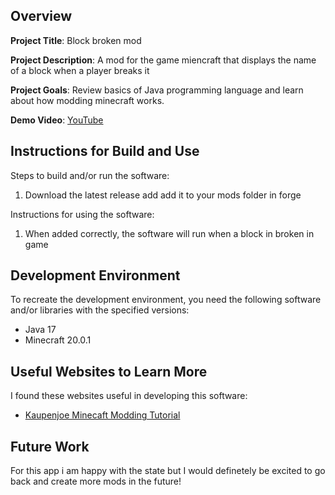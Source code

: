 ## Overview

**Project Title**: Block broken mod

**Project Description**: A mod for the game miencraft that displays the name of a block when a player breaks it

**Project Goals**: Review basics of Java programming language and learn about how modding minecraft works.

**Demo Video**: [YouTube](https://youtu.be/SaBms886B8w)

## Instructions for Build and Use

Steps to build and/or run the software:

1. Download the latest release add add it to your mods folder in forge

Instructions for using the software:

1. When added correctly, the software will run when a block in broken in game

## Development Environment 

To recreate the development environment, you need the following software and/or libraries with the specified versions:

* Java 17
* Minecraft 20.0.1

## Useful Websites to Learn More

I found these websites useful in developing this software:

* [Kaupenjoe Minecaft Modding Tutorial](https://www.youtube.com/watch?v=55qUIf3GMss&list=PLKGarocXCE1H9Y21-pxjt5Pt8bW14twa-)

## Future Work

For this app i am happy with the state but I would definetely be excited to go back and create more mods in the future!
